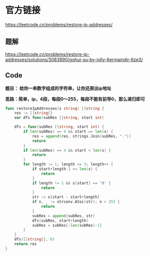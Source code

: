 # 官方链接

https://leetcode.cn/problems/restore-ip-addresses/

## 题解

https://leetcode.cn/problems/restore-ip-addresses/solutions/3083890/gohui-su-by-jolly-6ermaindir-6ze3/

## Code

**题目： 给你一串数字组成的字符串，让你还原出ip地址**



**思路：简单，ip，4段，每段0～255，每段不能有前导0，那么递归即可**

```go
func restoreIpAddresses(s string) []string {
	res := []string{}
	var dfs func(subRes []string, start int)

	dfs = func(subRes []string, start int) {
		if len(subRes) == 4 && start == len(s) {
			res = append(res, strings.Join(subRes, "."))
			return
		}
		if len(subRes) == 4 && start < len(s) {
			return
		}
		for length := 1; length <= 3; length++ {
			if start+length-1 >= len(s) {
				return
			}
			if length != 1 && s[start] == '0' {
				return
			}
			str := s[start : start+length]
			if n, _ := strconv.Atoi(str); n > 255 {
				return
			}
			subRes = append(subRes, str)
			dfs(subRes, start+length)
			subRes = subRes[:len(subRes)-1]
		}
	}
	dfs([]string{}, 0)
	return res
}

```

